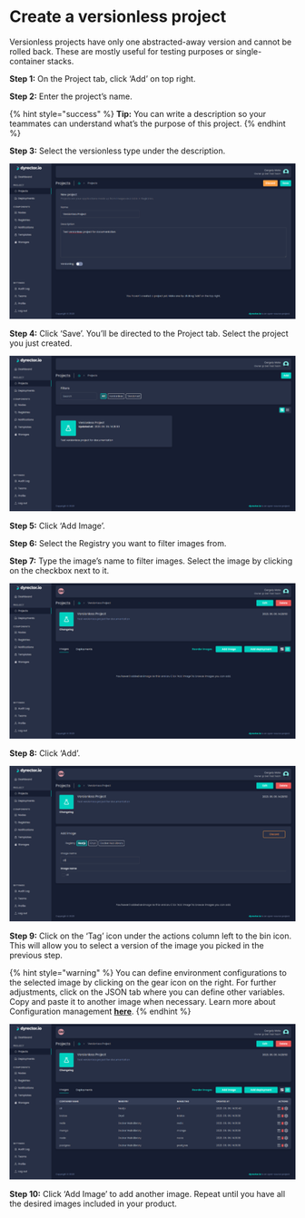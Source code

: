 # Create a versionless project

Versionless projects have only one abstracted-away version and cannot be rolled back. These are mostly useful for testing purposes or single-container stacks.

**Step 1:** On the Project tab, click ‘Add’ on top right.

**Step 2:** Enter the project’s name.

{% hint style="success" %}
**Tip:** You can write a description so your teammates can understand what’s the purpose of this project.
{% endhint %}

**Step 3:** Select the versionless type under the description.

![After Step 3 this is how UI should look like.](../../../.gitbook/assets/dyrector-io-versionless-project-01.png)

**Step 4:** Click ‘Save’. You’ll be directed to the Project tab. Select the project you just created.

![](../../../.gitbook/assets/dyrector-io-versionless-project-02.png)

**Step 5:** Click ‘Add Image’.

**Step 6:** Select the Registry you want to filter images from.

**Step 7:** Type the image’s name to filter images. Select the image by clicking on the checkbox next to it.

![](../../../.gitbook/assets/dyrector-io-versionless-project-03.png)

**Step 8:** Click ‘Add’.

![](../../../.gitbook/assets/dyrector-io-versionless-project-04.png)

**Step 9:** Click on the ‘Tag’ icon under the actions column left to the bin icon. This will allow you to select a version of the image you picked in the previous step.

{% hint style="warning" %}
You can define environment configurations to the selected image by clicking on the gear icon on the right. For further adjustments, click on the JSON tab where you can define other variables. Copy and paste it to another image when necessary. Learn more about Configuration management [**here**](../../../features/configuration-management/).
{% endhint %}

![](../../../.gitbook/assets/dyrector-io-versionless-project-05.png)

**Step 10:** Click ‘Add Image’ to add another image. Repeat until you have all the desired images included in your product.
